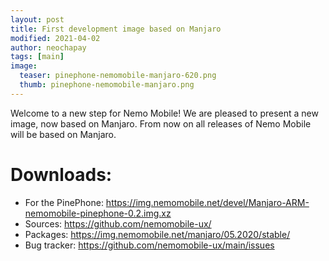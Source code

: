 ```yaml
---
layout: post
title: First development image based on Manjaro
modified: 2021-04-02
author: neochapay
tags: [main]
image:
  teaser: pinephone-nemomobile-manjaro-620.png
  thumb: pinephone-nemomobile-manjaro.png
---
```


Welcome to a new step for Nemo Mobile! We are pleased to present a new image, now based on Manjaro.
From now on all releases of Nemo Mobile will be based on Manjaro.

# Downloads:

* For the PinePhone: https://img.nemomobile.net/devel/Manjaro-ARM-nemomobile-pinephone-0.2.img.xz
* Sources: https://github.com/nemomobile-ux/
* Packages: https://img.nemomobile.net/manjaro/05.2020/stable/
* Bug tracker: https://github.com/nemomobile-ux/main/issues


